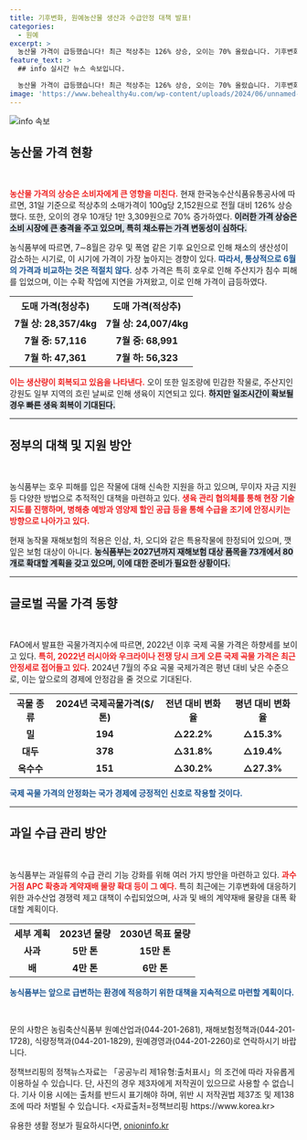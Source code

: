 ```yaml
---
title: 기후변화, 원예농산물 생산과 수급안정 대책 발표!
categories:
  - 원예
excerpt: >
  농산물 가격이 급등했습니다! 최근 적상추는 126% 상승, 오이는 70% 올랐습니다. 기후변화와 농작물 재해보험 없는 깻잎 문제까지, 식탁 물가를 좌우할 위기 상황을 놓치지 마세요!
feature_text: >
  ## info 실시간 뉴스 속보입니다.

  농산물 가격이 급등했습니다! 최근 적상추는 126% 상승, 오이는 70% 올랐습니다. 기후변화와 농작물 재해보험 없는 깻잎 문제까지, 식탁 물가를 좌우할 위기 상황을 놓치지 마세요!
image: 'https://www.behealthy4u.com/wp-content/uploads/2024/06/unnamed-file.png'
---
```


<p><img src="https://www.behealthy4u.com/wp-content/uploads/2024/06/unnamed-file.png" alt="info 속보" /></p>

<h2 data-ke-size="size26">농산물 가격 현황</h2>

<p data-ke-size="size16">&nbsp;</p>

<p><b><span style="color: #ee2323;">농산물 가격의 상승은 소비자에게 큰 영향을 미친다.</span></b> 현재 한국농수산식품유통공사에 따르면, 31일 기준으로 적상추의 소매가격이 100g당 2,152원으로 전월 대비 126% 상승했다. 또한, 오이의 경우 10개당 1만 3,309원으로 70% 증가하였다. <b><span style="background-color: #21538527;">이러한 가격 상승은 소비 시장에 큰 충격을 주고 있으며, 특히 채소류는 가격 변동성이 심하다.</span></b> </p>

<p>농식품부에 따르면, 7∼8월은 강우 및 폭염 같은 기후 요인으로 인해 채소의 생산성이 감소하는 시기로, 이 시기에 가격이 가장 높아지는 경향이 있다. <b><span style="color: #1a5490;">따라서, 통상적으로 6월의 가격과 비교하는 것은 적절치 않다.</span></b> 상추 가격은 특히 호우로 인해 주산지가 침수 피해를 입었으며, 이는 수확 작업에 지연을 가져왔고, 이로 인해 가격이 급등하였다.</p>

<table>
    <tr>
        <th>도매 가격(청상추)</th>
        <th>도매 가격(적상추)</th>
    </tr>
    <tr>
        <td style="text-align: center; height: 17px;"><b>7월 상: 28,357/4kg</b></td>
        <td style="text-align: center; height: 17px;"><b>7월 상: 24,007/4kg</b></td>
    </tr>
    <tr>
        <td style="text-align: center; height: 17px;"><b>7월 중: 57,116</b></td>
        <td style="text-align: center; height: 17px;"><b>7월 중: 68,991</b></td>
    </tr>
    <tr>
        <td style="text-align: center; height: 17px;"><b>7월 하: 47,361</b></td>
        <td style="text-align: center; height: 17px;"><b>7월 하: 56,323</b></td>
    </tr>
</table>

<p><b><span style="color: #ee2323;">이는 생산량이 회복되고 있음을 나타낸다.</span></b> 오이 또한 일조량에 민감한 작물로, 주산지인 강원도 일부 지역의 흐린 날씨로 인해 생육이 지연되고 있다. <b><span style="background-color: #21538527;">하지만 일조시간이 확보될 경우 빠른 생육 회복이 기대된다.</span></b></p>

<hr>

<h2 data-ke-size="size26">정부의 대책 및 지원 방안</h2>

<p data-ke-size="size16">&nbsp;</p>

<p>농식품부는 호우 피해를 입은 작물에 대해 신속한 지원을 하고 있으며, 무이자 자금 지원 등 다양한 방법으로 추적적인 대책을 마련하고 있다. <b><span style="color: #ee2323;">생육 관리 협의체를 통해 현장 기술지도를 진행하며, 병해충 예방과 영양제 할인 공급 등을 통해 수급을 조기에 안정시키는 방향으로 나아가고 있다.</span></b> </p>

<p>현재 농작물 재해보험의 적용은 인삼, 차, 오디와 같은 특용작물에 한정되어 있으며, 깻잎은 보험 대상이 아니다. <b><span style="background-color: #21538527;">농식품부는 2027년까지 재해보험 대상 품목을 73개에서 80개로 확대할 계획을 갖고 있으며, 이에 대한 준비가 필요한 상황이다.</span></b> </p>

<hr>

<h2 data-ke-size="size26">글로벌 곡물 가격 동향</h2>

<p data-ke-size="size16">&nbsp;</p>

<p>FAO에서 발표한 곡물가격지수에 따르면, 2022년 이후 국제 곡물 가격은 하향세를 보이고 있다. <b><span style="color: #ee2323;">특히, 2022년 러시아와 우크라이나 전쟁 당시 크게 오른 국제 곡물 가격은 최근 안정세로 접어들고 있다.</span></b> 2024년 7월의 주요 곡물 국제가격은 평년 대비 낮은 수준으로, 이는 앞으로의 경제에 안정감을 줄 것으로 기대된다. </p>

<table>
    <tr>
        <th>곡물 종류</th>
        <th>2024년 국제곡물가격($/톤)</th>
        <th>전년 대비 변화율</th>
        <th>평년 대비 변화율</th>
    </tr>
    <tr>
        <td style="text-align: center; height: 17px;"><b>밀</b></td>
        <td style="text-align: center; height: 17px;"><b>194</b></td>
        <td style="text-align: center; height: 17px;"><b>△22.2%</b></td>
        <td style="text-align: center; height: 17px;"><b>△15.3%</b></td>
    </tr>
    <tr>
        <td style="text-align: center; height: 17px;"><b>대두</b></td>
        <td style="text-align: center; height: 17px;"><b>378</b></td>
        <td style="text-align: center; height: 17px;"><b>△31.8%</b></td>
        <td style="text-align: center; height: 17px;"><b>△19.4%</b></td>
    </tr>
    <tr>
        <td style="text-align: center; height: 17px;"><b>옥수수</b></td>
        <td style="text-align: center; height: 17px;"><b>151</b></td>
        <td style="text-align: center; height: 17px;"><b>△30.2%</b></td>
        <td style="text-align: center; height: 17px;"><b>△27.3%</b></td>
    </tr>
</table>

<p><b><span style="color: #1a5490;">국제 곡물 가격의 안정화는 국가 경제에 긍정적인 신호로 작용할 것이다.</span></b></p>

<hr>

<h2 data-ke-size="size26">과일 수급 관리 방안</h2>

<p data-ke-size="size16">&nbsp;</p>

<p>농식품부는 과일류의 수급 관리 기능 강화를 위해 여러 가지 방안을 마련하고 있다. <b><span style="color: #ee2323;">과수거점 APC 확충과 계약재배 물량 확대 등이 그 예다.</span></b> 특히 최근에는 기후변화에 대응하기 위한 과수산업 경쟁력 제고 대책이 수립되었으며, 사과 및 배의 계약재배 물량을 대폭 확대할 계획이다.</p>

<table>
    <tr>
        <th>세부 계획</th>
        <th>2023년 물량</th>
        <th>2030년 목표 물량</th>
    </tr>
    <tr>
        <td style="text-align: center; height: 17px;"><b>사과</b></td>
        <td style="text-align: center; height: 17px;"><b>5만 톤</b></td>
        <td style="text-align: center; height: 17px;"><b>15만 톤</b></td>
    </tr>
    <tr>
        <td style="text-align: center; height: 17px;"><b>배</b></td>
        <td style="text-align: center; height: 17px;"><b>4만 톤</b></td>
        <td style="text-align: center; height: 17px;"><b>6만 톤</b></td>
    </tr>
</table>

<p><b><span style="color: #1a5490;">농식품부는 앞으로 급변하는 환경에 적응하기 위한 대책을 지속적으로 마련할 계획이다.</span></b> </p>

<p data-ke-size="size16">&nbsp;</p>

<p>문의 사항은 농림축산식품부 원예산업과(044-201-2681), 재해보험정책과(044-201-1728), 식량정책과(044-201-1829), 원예경영과(044-201-2260)로 연락하시기 바랍니다. </p>

<p>정책브리핑의 정책뉴스자료는 「공공누리 제1유형:출처표시」의 조건에 따라 자유롭게 이용하실 수 있습니다. 단, 사진의 경우 제3자에게 저작권이 있으므로 사용할 수 없습니다. 기사 이용 시에는 출처를 반드시 표기해야 하며, 위반 시 저작권법 제37조 및 제138조에 따라 처벌될 수 있습니다. &lt;자료출처=정책브리핑 https://www.korea.kr></p>
유용한 생활 정보가 필요하시다면, <a href="https://onioninfo.kr" rel="dofollow">onioninfo.kr</a>


